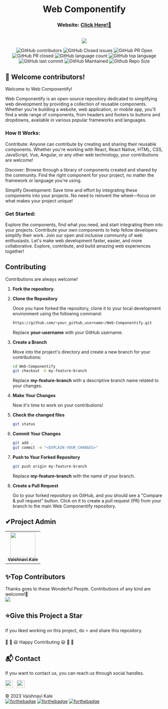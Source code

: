 <div align='center'>
  <h1>Web Componentify</h1>
  <h3>Website: <a href="https://webcomponentify.design">Click Here!🎯</a></h3>
  <br/>
  <img src="https://skillicons.dev/icons?i=github,git,react,tailwind,html,css,js,vscode,vue"/>
</div>

<div align='center'>
  
![GitHub contributors](https://img.shields.io/github/contributors/vaishnavi-3969/Web-Componentify?style=for-the-badge&color=blue)
![GitHub Closed issues](https://img.shields.io/github/issues-closed-raw/vaishnavi-3969/Web-Componentify?style=for-the-badge&color=brightgreen)
![GitHub PR Open](https://img.shields.io/github/issues-pr/vaishnavi-3969/Web-Componentify?style=for-the-badge&color=aqua)
![GitHub PR closed](https://img.shields.io/github/issues-pr-closed-raw/vaishnavi-3969/Web-Componentify?style=for-the-badge&color=blue)
![GitHub language count](https://img.shields.io/github/languages/count/vaishnavi-3969/Web-Componentify?style=for-the-badge&color=brightgreen)
![GitHub top language](https://img.shields.io/github/languages/top/vaishnavi-3969/Web-Componentify?style=for-the-badge&color=aqua)
![GitHub last commit](https://img.shields.io/github/last-commit/vaishnavi-3969/Web-Componentify?style=for-the-badge&color=blue)
![GitHub Maintained](https://img.shields.io/badge/Maintained%3F-yes-brightgreen.svg?style=for-the-badge)
![Github Repo Size](https://img.shields.io/github/repo-size/vaishnavi-3969/Web-Componentify?style=for-the-badge&color=aqua)

</div>

## 🔴 Welcome contributors!
Welcome to Web Componentify!

Web Componentify is an open-source repository dedicated to simplifying web development by providing a collection of reusable components. Whether you're building a website, web application, or mobile app, you'll find a wide range of components, from headers and footers to buttons and dropdowns, available in various popular frameworks and languages.

### How It Works:

Contribute: Anyone can contribute by creating and sharing their reusable components. Whether you're working with React, React Native, HTML, CSS, JavaScript, Vue, Angular, or any other web technology, your contributions are welcome!

Discover: Browse through a library of components created and shared by the community. Find the right component for your project, no matter the framework or language you're using.

Simplify Development: Save time and effort by integrating these components into your projects. No need to reinvent the wheel—focus on what makes your project unique!

### Get Started:

Explore the components, find what you need, and start integrating them into your projects.
Contribute your own components to help fellow developers simplify their work.
Join our open and inclusive community of web enthusiasts.
Let's make web development faster, easier, and more collaborative. Explore, contribute, and build amazing web experiences together!

## Contributing
Contributions are always welcome!

1. **Fork the repository.**
2. **Clone the Repository**

   Once you have forked the repository, clone it to your local development environment using the following command:

   ```sh
   https://github.com/<your_github_username>/Web-Componentify.git
   ```

   Replace **your-username** with your GitHub username.

3. **Create a Branch**

   Move into the project's directory and create a new branch for your contributions:

   ```sh
   cd Web-Componentify
   git checkout -b my-feature-branch
   ```

   Replace **my-feature-branch** with a descriptive branch name related to your changes.

4. **Make Your Changes**

   Now it's time to work on your contributions!

5. **Check the changed files**

   ```sh
   git status
   ```

6. **Commit Your Changes**

   ```sh
   git add .
   git commit -m "<EXPLAIN-YOUR_CHANGES>"
   ```

7. **Push to Your Forked Repository**

   ```sh
   git push origin my-feature-branch
   ```

   Replace **my-feature-branch** with the name of your branch.

8. **Create a Pull Request**

   Go to your forked repository on GitHub, and you should see a "Compare & pull request" button. Click on it to create a pull request (PR) from your branch to the main Web Componentify repository.

<h2>✔Project Admin</h2>
<table>
  <tr>
    <td align="center">
  <a href="https://github.com/vaishnavi-3969">
<img src="https://notion-avatar.vercel.app/api/img/eyJmYWNlIjoxLCJub3NlIjoxMywibW91dGgiOjAsImV5ZXMiOjExLCJleWVicm93cyI6MywiZ2xhc3NlcyI6MTAsImhhaXIiOjI1LCJhY2Nlc3NvcmllcyI6MCwiZGV0YWlscyI6MCwiYmVhcmQiOjAsImZsaXAiOjAsImNvbG9yIjoicmdiYSgyNTUsIDAsIDAsIDApIiwic2hhcGUiOiJub25lIn0=" alt="" width="80px">
    <br />
  <sub><b>Vaishnavi Kale</b></sub></a>
  </tr>
</table>
  <h2>✨Top Contributors</h2>   
Thanks goes to these Wonderful People. Contributions of any kind are welcome!🚀 
<br/>
<a href="https://github.com/vaishnavi-3969/web-componentify/graphs/contributors">
  <img src="https://contrib.rocks/image?repo=vaishnavi-3969/web-componentify" />
</a>

<h2>⭐Give this Project a Star</h2>

If you liked working on this project, do ⭐ and share this repository.

🎉 🎊 😃 Happy Contributing 😃 🎊 🎉

<h2>📬 Contact</h2>

If you want to contact us, you can reach us through social handles.

<a href="https://twitter.com/vaishnavi_k3969"><img src="https://seeklogo.com/images/T/twitter-icon-circle-blue-logo-0902F48837-seeklogo.com.png" width="25"></img></a>&nbsp;&nbsp; <a href="https://www.linkedin.com/in/vaishnavi-kale-111543204/"><img src="https://www.felberpr.com/wp-content/uploads/linkedin-logo.png" width="25"></img></a>


© 2023 Vaishnavi Kale
<br/>
[![forthebadge](https://forthebadge.com/images/badges/built-with-love.svg)](https://forthebadge.com) [![forthebadge](https://forthebadge.com/images/badges/built-by-developers.svg)](https://forthebadge.com) [![forthebadge](https://forthebadge.com/images/badges/built-with-swag.svg)](https://forthebadge.com) 
</div>
